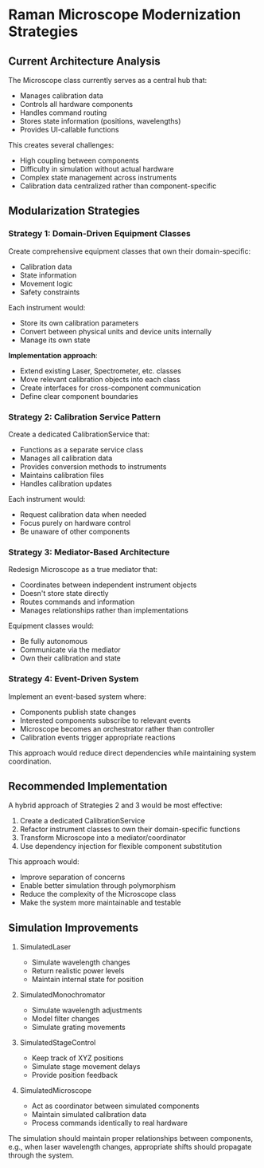 # Raman Microscope Modernization Strategies

## Current Architecture Analysis

The Microscope class currently serves as a central hub that:
- Manages calibration data
- Controls all hardware components
- Handles command routing
- Stores state information (positions, wavelengths)
- Provides UI-callable functions

This creates several challenges:
- High coupling between components
- Difficulty in simulation without actual hardware
- Complex state management across instruments
- Calibration data centralized rather than component-specific

## Modularization Strategies

### Strategy 1: Domain-Driven Equipment Classes

Create comprehensive equipment classes that own their domain-specific:
- Calibration data
- State information
- Movement logic
- Safety constraints

Each instrument would:
- Store its own calibration parameters
- Convert between physical units and device units internally
- Manage its own state

**Implementation approach**:
- Extend existing Laser, Spectrometer, etc. classes
- Move relevant calibration objects into each class
- Create interfaces for cross-component communication
- Define clear component boundaries

### Strategy 2: Calibration Service Pattern

Create a dedicated CalibrationService that:
- Functions as a separate service class
- Manages all calibration data
- Provides conversion methods to instruments
- Maintains calibration files
- Handles calibration updates

Each instrument would:
- Request calibration data when needed
- Focus purely on hardware control
- Be unaware of other components

### Strategy 3: Mediator-Based Architecture

Redesign Microscope as a true mediator that:
- Coordinates between independent instrument objects
- Doesn't store state directly
- Routes commands and information
- Manages relationships rather than implementations

Equipment classes would:
- Be fully autonomous
- Communicate via the mediator
- Own their calibration and state

### Strategy 4: Event-Driven System

Implement an event-based system where:
- Components publish state changes
- Interested components subscribe to relevant events
- Microscope becomes an orchestrator rather than controller
- Calibration events trigger appropriate reactions

This approach would reduce direct dependencies while maintaining system coordination.

## Recommended Implementation

A hybrid approach of Strategies 2 and 3 would be most effective:

1. Create a dedicated CalibrationService
2. Refactor instrument classes to own their domain-specific functions
3. Transform Microscope into a mediator/coordinator
4. Use dependency injection for flexible component substitution

This approach would:
- Improve separation of concerns
- Enable better simulation through polymorphism
- Reduce the complexity of the Microscope class
- Make the system more maintainable and testable

## Simulation Improvements

1. SimulatedLaser
   - Simulate wavelength changes
   - Return realistic power levels
   - Maintain internal state for position

2. SimulatedMonochromator
   - Simulate wavelength adjustments
   - Model filter changes
   - Simulate grating movements

3. SimulatedStageControl
   - Keep track of XYZ positions
   - Simulate stage movement delays
   - Provide position feedback

4. SimulatedMicroscope
   - Act as coordinator between simulated components
   - Maintain simulated calibration data
   - Process commands identically to real hardware

The simulation should maintain proper relationships between components, e.g., when laser wavelength changes, appropriate shifts should propagate through the system.